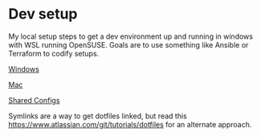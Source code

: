 # Dev setup

My local setup steps to get a dev environment up and running in windows with WSL running OpenSUSE. Goals are to use something like Ansible or Terraform to codify setups.

[Windows](windows.md)

[Mac](mac.md)

[Shared Configs](shared.md)

Symlinks are a way to get dotfiles linked, but read this https://www.atlassian.com/git/tutorials/dotfiles for an alternate approach.


